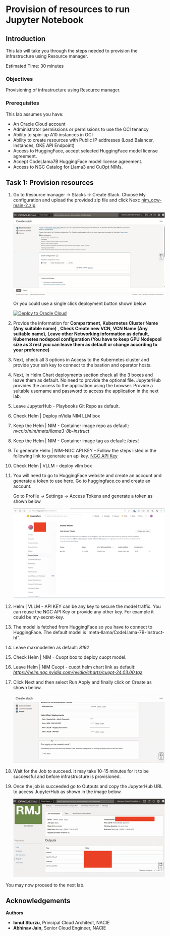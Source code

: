 # Provision of resources to run Jupyter Notebook

## Introduction

This lab will take you through the steps needed to provision the infrastructure using Resource manager.

Estimated Time: 30 minutes

### Objectives

Provisioning of infrastructure using Resource manager.

### Prerequisites

This lab assumes you have:

* An Oracle Cloud account
* Administrator permissions or permissions to use the OCI tenancy
* Ability to spin-up A10 instances in OCI
* Ability to create resources with Public IP addresses (Load Balancer, Instances, OKE API Endpoint)
* Access to HuggingFace, accept selected HuggingFace model license agreement.
* Accept CodeLlama7B HuggingFace model license agreement.
* Access to NGC Catalog for Llama3 and CuOpt NIMs.

## Task 1: Provision resources

1. Go to Resource manager -> Stacks -> Create Stack. Choose My configuration and upload the provided zip file and click Next: [nim_ocw-main-2.zip](https://objectstorage.us-ashburn-1.oraclecloud.com/p/_6xhcBfNAwTr5mm0O1pP-8wuFyk9IUkNsMyKdwLXejLdE-SRiZDLTqwEiDdPgJo5/n/c4u02/b/hosted_workshops/o/nim_ocw-main-2.zip)

    ![Resource Manager](images/resource_manager.png)

    Or you could use a single click deployment button shown below

    [![Deploy to Oracle Cloud](https://oci-resourcemanager-plugin.plugins.oci.oraclecloud.com/latest/deploy-to-oracle-cloud.svg)](https://cloud.oracle.com/resourcemanager/stacks/create?zipUrl=https://objectstorage.us-ashburn-1.oraclecloud.com/p/_6xhcBfNAwTr5mm0O1pP-8wuFyk9IUkNsMyKdwLXejLdE-SRiZDLTqwEiDdPgJo5/n/c4u02/b/hosted_workshops/o/nim_ocw-main-2.zip)

2. Provide the information for **Compartment**, **Kubernetes Cluster Name (Any suitable name)** , **Check Create new VCN**, **VCN Name (Any suitable name)**, **Leave other Networking information as default**, **Kubernetes nodepool configuration (You have to keep GPU Nodepool size as 3 rest you can leave them as default or change according to your preference)**

3. Next, check all 3 options in Access to the Kubernetes cluster and provide your ssh key to connect to the bastion and operator hosts.

4. Next, in Helm Chart deployments section check all the 3 boxes and leave them as default. No need to provide the optional file. JupyterHub provides the access to the application using the browser. Provide a suitable username and password to access the application in the next lab.

5. Leave JupyterHub - Playbooks Git Repo as default.

6. Check Helm | Deploy nVidia NIM LLM box

7. Keep the Helm | NIM - Container image repo as default: *nvcr.io/nim/meta/llama3-8b-instruct*

8. Keep the Helm | NIM - Container image tag as default: *latest*

9. To generate Helm | NIM-NGC API KEY - Follow the steps listed in the following link to generate an api key. [NGC API Key](https://docs.nvidia.com/ai-enterprise/deployment-guide-spark-rapids-accelerator/0.1.0/appendix-ngc.html)

10. Check Helm | VLLM - deploy vllm box

11. You will need to go to HuggingFace website and create an account and generate a token to use here. Go to huggingface.co and create an account.

    Go to Profile -> Settings -> Access Tokens and generate a token as shown below

    ![Token](images/token.png)

12. Helm | VLLM - API KEY can be any key to secure the model traffic. You can reuse the NGC API Key or provide any other key. For example it could be my-secret-key.

13. The model is fetched from HuggingFace so you have to connect to HuggingFace. The default model is 'meta-llama/CodeLlama-7B-Instruct-hf'.

14. Leave maxmodellen as default: *8192*

15. Check Helm | NIM - Cuopt box to deploy cuopt model.

16. Leave Helm | NIM Cuopt - cuopt helm chart link as default: *https://helm.ngc.nvidia.com/nvidia/charts/cuopt-24.03.00.tgz*

17. Click Next and then select Run Apply and finally click on Create as shown below.

    ![Apply Stack](images/apply_stacknim.png)

18. Wait for the Job to succeed. It may take 10-15 minutes for it to be successful and before infrastructure is provisioned.

19. Once the job is succeeded go to Outputs and copy the JupyterHub URL to access JupyterHub as shown in the image below.

    ![Access Jupyter](images/access_jupyternim.png)

You may now proceed to the next lab.

## Acknowledgements

**Authors**

* **Ionut Sturzu**, Principal Cloud Architect, NACIE
* **Abhinav Jain**, Senior Cloud Engineer, NACIE
